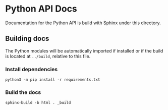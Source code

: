 # Python API Docs

Documentation for the Python API is build with Sphinx under this directory.

## Building docs

The Python modules will be automatically imported if installed or if the build
is located at `../build`, relative to this file.

### Install dependencies

```shell
python3 -m pip install -r requirements.txt
```

### Build the docs

```shell
sphinx-build -b html . _build
```
